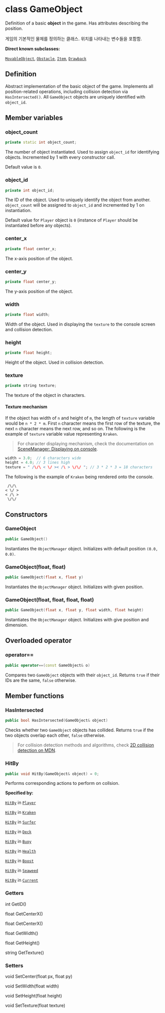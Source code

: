 # class GameObject

Definition of a basic **object** in the game. Has attributes describing the position.

게임의 기본적인 물체를 정의하는 클래스. 위치를 나타내는 변수들을 포함함.

**Direct known subclasses:**

[`MovableObject`](MovableObject.md), [`Obstacle`](Obstacle.md), [`Item`](Item.md), [`Drawback`](Drawback.md)

## Definition

Abstract implementation of the basic object of the game. Implements all position-related operations, including collision detection via `HasIntersected()`. All `GameObject` objects are uniquely identified with `object_id`.

## Member variables

### object_count

```cpp
private static int object_count;
```

The number of object instantiated. Used to assign `object_id` for identifying objects. Incremented by 1 with every constructor call.

Default value is `0`.

### object_id

```cpp
private int object_id;
```

The ID of the object. Used to uniquely identify the object from another. `object_count` will be assigned to `object_id` and incremented by 1 on instantiation.

Default value for `Player` object is `0` (instance of `Player` should be instantiated before any objects).

### center_x

```cpp
private float center_x;
```

The x-axis position of the object.

### center_y

```cpp
private float center_y;
```

The y-axis position of the object.

### width

```cpp
private float width;
```

Width of the object. Used in displaying the `texture` to the console screen and collision detection.

### height

```cpp
private float height;
```

Height of the object. Used in collision detection.

### texture

```cpp
private string texture;
```

The texture of the object in characters.

#### Texture mechanism

If the object has width of `n` and height of `m`, the length of `texture` variable would be `n * 2 * m`. First `n` character means the first row of the texture, the next `n` character means the next row, and so on. The following is the example of `texture` variable value representing `Kraken`.

> For character displaying mechanism, check the documentation on [SceneManager: Displaying on console](SceneManager.md#displaying-on-console).

```cpp
width = 3.0;  // 6 characters wide
height = 4.0; // 3 lines high
texture = " /\/\ < \/ >< /\ > \/\/ "; // 3 * 2 * 3 = 18 characters
```

The following is the example of `Kraken` being rendered onto the console.

```
 /\/\ 
< \/ >
< /\ >
 \/\/
```

## Constructors

### GameObject

```cpp
public GameObject()
```

Instantiates the `ObjectManager` object. Initializes with default position `(0.0, 0.0)`.

### GameObject(float, float)

```cpp
public GameObject(float x, float y)
```

Instantiates the `ObjectManager` object. Initializes with given position.

### GameObject(float, float, float, float)

```cpp
public GameObject(float x, float y, float width, float height)
```

Instantiates the `ObjectManager` object. Initializes with give position and dimension.

## Overloaded operator

### operator==

```cpp
public operator==(const GameObject& o)
```

Compares two `GameObject` objects with their `object_id`. Returns `true` if their IDs are the same, `false` otherwise.

## Member functions

### HasIntersected

```cpp
public bool HasIntersected(GameObject& object)
```

Checks whether two `GameObject` objects has collided. Returns `true` if the two objects overlap each other, `false` otherwise.

> For collision detection methods and algorithms, check [2D collision detection on MDN](https://developer.mozilla.org/en-US/docs/Games/Techniques/2D_collision_detection).

### HitBy

```cpp
public void HitBy(GameObject& object) = 0;
```

Performs corresponding actions to perform on collsion.

**Specified by:**

[`HitBy`](Player.md#hitby) in [`Player`](Player.md)

[`HitBy`](Kraken.md#hitby) in [`Kraken`](Kraken.md)

[`HitBy`](Surfer.md#hitby) in [`Surfer`](Surfer.md)

[`HitBy`](Deck.md#hitby) in [`Deck`](Deck.md)

[`HitBy`](Buoy.md#hitby) in [`Buoy`](Buoy.md)

[`HitBy`](Health.md#hitby) in [`Health`](Health.md)

[`HitBy`](Boost.md#hitby) in [`Boost`](Boost.md)

[`HitBy`](Seaweed.md#hitby) in [`Seaweed`](Seaweed.md)

[`HitBy`](Current.md#hitby) in [`Current`](Current.md)

### Getters

int GetID()

float GetCenterX()

float GetCenterX()

float GetWidth()

float GetHeight()

string GetTexture()

### Setters

void SetCenter(float px, float py)

void SetWidth(float width)

void SetHeight(float height)

void SetTexture(float texture)
